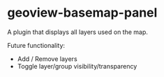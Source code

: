 # geoview-basemap-panel

A plugin that displays all layers used on the map.

Future functionality:

- Add / Remove layers
- Toggle layer/group visibility/transparency
